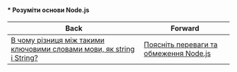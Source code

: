 #### * Розуміти основи Node.js



| Back | Forward |
|---|---|
| [В чому різниця між такими ключовими словами мови, як string і String?](/ua/junior/nodejs/what-is-the-difference-between-key-language-words-like-string-and-string.md)  | [Поясніть переваги та обмеження Node.js](/ua/junior/nodejs/what-are-the-advantages-and-limitations-of-nodejs.md) |